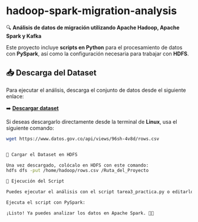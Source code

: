# hadoop-spark-migration-analysis

🔍 **Análisis de datos de migración utilizando Apache Hadoop, Apache Spark y Kafka**  

Este proyecto incluye **scripts en Python** para el procesamiento de datos con **PySpark**, así como la configuración necesaria para trabajar con **HDFS**.  

## 📥 Descarga del Dataset

Para ejecutar el análisis, descarga el conjunto de datos desde el siguiente enlace:  

➡️ **[Descargar dataset]([[https://www.datos.gov.co/Estad-sticas-Nacionales/Entrada-de-Venezolanos-a-Colombia-por-a-o-2012-201/p7hq-8vsm](https://www.datos.gov.co/api/views/96sh-4v8d/rows.csv?date=20250328&accessType=DOWNLOAD&bom=true&format=true)](https://www.datos.gov.co/Estad-sticas-Nacionales/Entrada-de-Venezolanos-a-Colombia-por-a-o-2012-201/p7hq-8vsm))**  

Si deseas descargarlo directamente desde la terminal de **Linux**, usa el siguiente comando:  

```bash
wget https://www.datos.gov.co/api/views/96sh-4v8d/rows.csv


📂 Cargar el Dataset en HDFS

Una vez descargado, colócalo en HDFS con este comando:
hdfs dfs -put /home/hadoop/rows.csv /Ruta_del_Proyecto

🚀 Ejecución del Script

Puedes ejecutar el análisis con el script tarea3_practica.py o editarlo si prefieres.

Ejecuta el script con PySpark:

¡Listo! Ya puedes analizar los datos en Apache Spark. 🚀🔥

